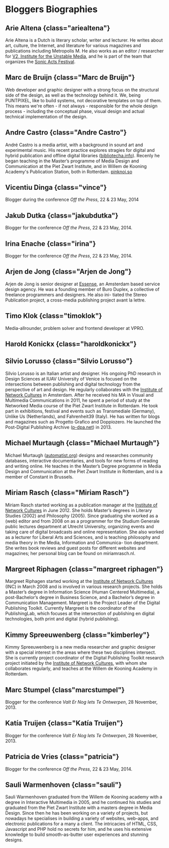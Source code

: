 # Bloggers Biographies


## Arie Altena {class="ariealtena"}
Arie Altena is a Dutch is literary scholar, writer and lecturer. 
He writes about art, culture, the Internet, and literature for various magazines and publications including Metropolis M.  He also works as an editor / researcher for [V2, Institute for the Unstable Media](http://v2.nl/), and he is part of the team that organizes the [Sonic Acts Festival](http://www.sonicacts.com/).

## Marc de Bruijn {class="Marc de Bruijn"}
Web developer and graphic designer with a strong focus on the structural side of the design, as well as the technology behind it. We, being PUNTPIXEL, like to build systems, not decorative templates on top of them. This means we're often - if not always - responsible for the whole design process - including the conceptual phase, visual design and actual technical implementation of the design.

## Andre Castro {class="Andre Castro"}
André Castro is a media artist, with a background in sound art and experimental music. His recent practice explores stragies for digital and hybrid publication and offline digital libraries ([bibliotecha.info](http://bibliotecha.info/)). Recenly he began teaching in the Master’s programme of Media Design and Communication at the Piet Zwart Institute, and in Willem de Kooning Academy's Publication Station, both in Rotterdam. [pinknoi.so](http://pinknoi.so/)

## Vicentiu Dinga {class="vince"}
Blogger during the conference *Off the Press*, 22 & 23 May, 2014

## Jakub Dutka {class="jakubdutka"}
Blogger for the conference *Off the Press*, 22 & 23 May, 2014.

## Irina Enache {class="irina"}
Blogger for the conference *Off the Press*, 22 & 23 May, 2014.

## Arjen de Jong {class="Arjen de Jong"}
Arjen de Jong is senior designer at [Essense](http://essense.eu/), an Amsterdam based service design agency. He was a founding member of Buro Duplex, a collective of freelance programmers and designers. He also ini- tiated the Stereo Publication project, a cross-media publishing project avant la lettre.

## Timo Klok {class="timoklok"}
Media-allrounder, problem solver and frontend developer at VPRO. 

## Harold Konickx {class="haroldkonickx"}
<!-- missing -->

## Silvio Lorusso {class="Silvio Lorusso"} 
Silvio Lorusso is an Italian artist and designer. His ongoing PhD research in Design Sciences at IUAV University of Venice is focused on the intersections between publishing and digital technology from the perspective of art and design. He regularly collaborates with the [Institute of Network Cultures](http://networkcultures.org/) in Amsterdam. After he received his MA in Visual and Multimedia Communications in 2011, he spent a period of study at the Networked Media course of the Piet Zwart Institute in Rotterdam. He took part in exhibitions, festival and events such as Transmediale (Germany), Unlike Us (Netherlands), and Fahrenheit39 (Italy). He has written for blogs and magazines such as Progetto Grafico and Doppiozero. He launched the Post-Digital Publishing Archive ([p-dpa.net](http://p-dpa.net/)) in 2013.


## Michael Murtaugh {class="Michael Murtaugh"}
Michael Murtaugh ([automatist.org](http://automatist.org/)) designs and researches community databases, interactive documentaries, and tools for new forms of reading and writing online. He teaches in the Master’s Degree programme in Media Design and Communication at the Piet Zwart Institute in Rotterdam, and is a member of Constant in Brussels.

## Miriam Rasch {class="Miriam Rasch"}
Miriam Rasch started working as a publication manager at the [Institute of Network Cultures](http://networkcultures.org/) in June 2012. She holds Master’s degrees in Literary Studies (2002) and Philosophy (2005). Since graduating she worked as a (web) editor and from 2008 on as a programmer for the Studium Generale public lectures department at Utrecht University, organizing events and taking care of digital broadcasts and online representation. She also worked as a lecturer for Liberal Arts and Sciences, and is teaching philosophy and media theory in the Media, Information and Communica- tion department. She writes book reviews and guest posts for different websites and magazines; her personal blog can be found on miriamrasch.nl.

## Margreet Riphagen {class="margreet riphagen"}
Margreet Riphagen started working at the [Institute of Network Cultures](http://networkcultures.org/) (INC) in March 2008 and is involved in various research projects. She holds a Master’s degree in Information Science (Human Centered Multimedia), a post-Bachelor’s degree in Business Science, and a Bachelor’s degree in Communication Management. Margreet is the Project Leader of the Digital Publishing Toolkit. Currently Margreet is the coordinator of the PublishingLab, which focuses at the intersection of publishing en digital technologies, both print and digital (hybrid publishing).

## Kimmy Spreeuwenberg {class="kimberley"}
Kimmy Spreeuwenberg is a new media researcher and graphic designer with a special interest in the areas where these two disciplines intersect. She is currently project coordinator of the Digital Publishing Toolkit research project initiated by the [Institute of Network Cultures](http://networkcultures.org/), with whom she collaborates regularly, and teaches at the Willem de Kooning Academy in Rotterdam.

## Marc Stumpel {class"marcstumpel"}
Blogger for the conference *Valt Er Nog Iets Te Ontwerpen*, 28 November, 2013.


## Katía Truijen {class="Katía Truijen"}
Blogger for the conference *Valt Er Nog Iets Te Ontwerpen*, 28 November, 2013.


## Patricia de Vries {class="patricia"}
Blogger for the conference *Off the Press*, 22 & 23 May, 2014.


## Sauli Warmenhoven {class="sauli"}
Sauli Warmenhoven graduated from the Willem de Kooning academy with a degree in Interactive Multimedia in 2005, and he continued his studies and graduated from the Piet Zwart Institute with a masters degree in Media Design. Since then he has been working on a variety of projects, but nowadays he specialises in building a variety of websites, web-apps, and electronic publications for a many a client. The intricacies of HTML, CSS, Javascript and PHP hold no secrets for him, and he uses his extensive knowledge to build smooth-as-butter user experiences and stunning designs.











